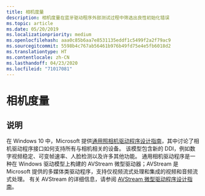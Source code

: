 ```yaml
---
title: 相机度量
description: 相机度量在蓝牙驱动程序外部测试过程中筛选出良性初始化错误
ms.topic: article
ms.date: 05/20/2019
ms.localizationpriority: medium
ms.openlocfilehash: aaa0c85b6aa7e8531135eddf1c5499f2a2f79ac9
ms.sourcegitcommit: 5598b4c767ab56461b976b49fd75e4e5fb6018d2
ms.translationtype: HT
ms.contentlocale: zh-CN
ms.lasthandoff: 04/23/2020
ms.locfileid: "71017081"
---
```

# <a name="camera-measures"></a>相机度量

## <a name="description"></a>说明

在 Windows 10 中，Microsoft 提供[通用照相机驱动程序设计指南](https://docs.microsoft.com/windows-hardware/drivers/stream/windows-10-technical-preview-camera-drivers-design-guide)，其中讨论了相机驱动程序接口如何支持所有与相机相关的设备。 该模型包含新的 DDI，例如数字视频稳定、可变帧速率、人脸检测以及许多其他功能。 通用相机驱动程序是一种在 Windows 驱动模型上构建的 AVStream 微型驱动器；AVStream 是 Microsoft 提供的多媒体类驱动程序，支持仅视频流式处理和集成的视频和音频流式处理。 有关 AVStream 的详细信息，请参阅 [AVStream 微型驱动程序设计指南](https://docs.microsoft.com/windows-hardware/drivers/stream/avstream-minidrivers-design-guide)。